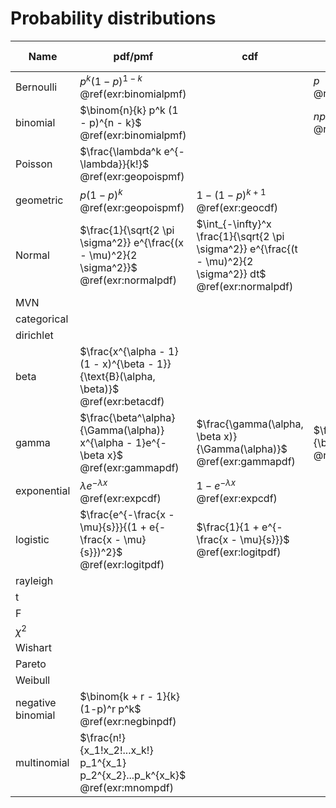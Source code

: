 # Probability distributions

Name | pdf/pmf | cdf | mean | variance | Use in R | relationships
------------- | ------------- | --- | --- | --- | --- | --- 
Bernoulli | $p^k (1 - p)^{1 - k}$ <br> \@ref(exr:binomialpmf) | | $p$ <br> \@ref(exr:Bernev)| $p(1-p)$ <br> \@ref(exr:Bernev) | | 
binomial | $\binom{n}{k} p^k (1 - p)^{n - k}$ <br> \@ref(exr:binomialpmf) | | $np$ <br> \@ref(exr:binomev) | $np(1-p)$ <br> \@ref(exr:binomev) | | 
Poisson | $\frac{\lambda^k e^{-\lambda}}{k!}$ <br> \@ref(exr:geopoispmf) | | | | | 
geometric | $p(1-p)^k$ <br> \@ref(exr:geopoispmf) | $1 - (1-p)^{k + 1}$ <br> \@ref(exr:geocdf)| | | | 
Normal | $\frac{1}{\sqrt{2 \pi \sigma^2}} e^{\frac{(x - \mu)^2}{2 \sigma^2}}$ <br> \@ref(exr:normalpdf)| $\int_{-\infty}^x \frac{1}{\sqrt{2 \pi \sigma^2}} e^{\frac{(t - \mu)^2}{2 \sigma^2}} dt$ <br> \@ref(exr:normalpdf)| | | | 
MVN | | | | 
categorical | | | | | | 
dirichlet |  | | | | | 
beta | $\frac{x^{\alpha - 1} (1 - x)^{\beta - 1}}{\text{B}(\alpha, \beta)}$ <br> \@ref(exr:betacdf) | | | | | 
gamma | $\frac{\beta^\alpha}{\Gamma(\alpha)} x^{\alpha - 1}e^{-\beta x}$  <br> \@ref(exr:gammapdf) | $\frac{\gamma(\alpha, \beta x)}{\Gamma(\alpha)}$ <br> \@ref(exr:gammapdf)| $\frac{\alpha}{\beta}$ <br> \@ref(exr:gammaev) | $\frac{\alpha}{\beta^2}$ <br> \@ref(exr:gammaev) | | 
exponential | $\lambda e^{-\lambda x}$ <br> \@ref(exr:expcdf)| $1 - e^{-\lambda x}$ <br> \@ref(exr:expcdf) | | | | 
logistic | $\frac{e^{-\frac{x - \mu}{s}}}{(1 + e{-\frac{x - \mu}{s}})^2}$ <br> \@ref(exr:logitpdf) | $\frac{1}{1 + e^{-\frac{x - \mu}{s}}}$ <br> \@ref(exr:logitpdf) | | | | 
rayleigh |  | | | | | 
t | | | | | | 
F |  | | | | |
$\chi^2$ |  | | | | | 
Wishart |  | | | | | 
Pareto |  | | | | |
Weibull |  | | | | | 
negative binomial | $\binom{k + r - 1}{k}(1-p)^r p^k$ <br> \@ref(exr:negbinpdf) | | | | | 
multinomial | $\frac{n!}{x_1!x_2!...x_k!} p_1^{x_1} p_2^{x_2}...p_k^{x_k}$ <br> \@ref(exr:mnompdf) | | | | | 


